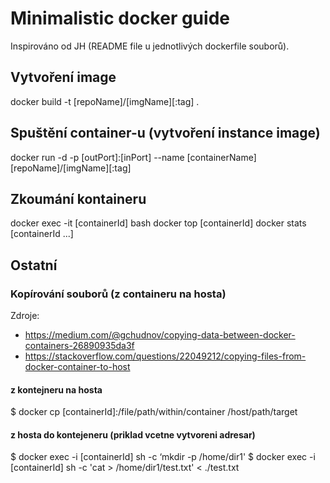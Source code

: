 # Minimalistic docker guide
Inspirováno od JH (README file u jednotlivých dockerfile souborů).

## Vytvoření image
docker build -t [repoName]/[imgName][:tag] .

## Spuštění container-u (vytvoření instance image)
docker run -d -p [outPort]:[inPort] --name [containerName] [repoName]/[imgName][:tag]

## Zkoumání kontaineru
docker exec -it [containerId] bash
docker top [containerId]
docker stats [containerId ...]

## Ostatní

### Kopírování souborů (z containeru na hosta)
Zdroje:
- https://medium.com/@gchudnov/copying-data-between-docker-containers-26890935da3f
- https://stackoverflow.com/questions/22049212/copying-files-from-docker-container-to-host

#### z kontejneru na hosta
$ docker cp [containerId]:/file/path/within/container /host/path/target

#### z hosta do kontejeneru (priklad vcetne vytvoreni adresar)
$ docker exec -i [containerId] sh -c ‘mkdir -p /home/dir1'
$ docker exec -i [containerId] sh -c 'cat > /home/dir1/test.txt' < ./test.txt